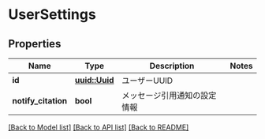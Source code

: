# UserSettings

## Properties

Name | Type | Description | Notes
------------ | ------------- | ------------- | -------------
**id** | [**uuid::Uuid**](uuid::Uuid.md) | ユーザーUUID | 
**notify_citation** | **bool** | メッセージ引用通知の設定情報 | 

[[Back to Model list]](../README.md#documentation-for-models) [[Back to API list]](../README.md#documentation-for-api-endpoints) [[Back to README]](../README.md)


